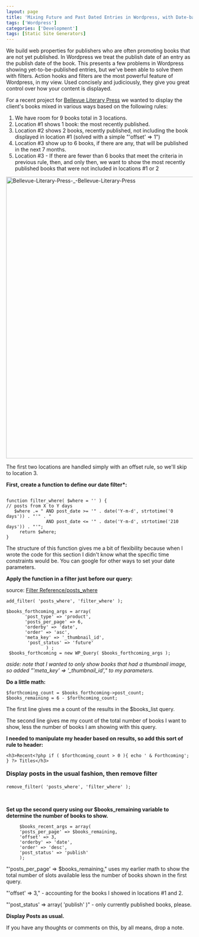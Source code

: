 ```yaml
---
layout: page
title: 'Mixing Future and Past Dated Entries in Wordpress, with Date-based Filters'
tags: ['Wordpress']
categories: ['Development']
tags: [Static Site Generators]
---
```

We build web properties for publishers who are often promoting books that are not yet published. In Wordpress we treat the publish date of an entry as the publish date of the book. This presents a few problems in Wordpress showing yet-to-be-published entries, but we've been able to solve them with filters. Action hooks and filters are the most powerful feature of Wordpress, in my view. Used concisely and judiciously, they give you great control over how your content is displayed.

For a recent project for <a title="The Website of Bellevue Literary Press" href="http://blpress.org">Bellevue Literary Press</a> we wanted to display the client's books mixed in various ways based on the following rules:
<ol>
	<li>We have room for 9 books total in 3 locations. </li>
	<li>Location #1 shows 1 book: the most recently published.</li>
	<li>Location #2 shows 2 books, recently published, not including the book displayed in location #1 (solved with a simple "'offset' =&gt; 1")</li>
	<li>Location #3 show up to 6 books, if there are any, that will be published in the next 7 months.</li>
	<li>Location #3 - If there are fewer than 6 books that meet the criteria in previous rule, then, and only then, we want to show the most recently published books that were not included in locations #1 or 2</li>
</ol>
<img class="aligncenter size-full wp-image-4051" alt="Bellevue-Literary-Press-_-Bellevue-Literary-Press" src="http://budparr.com/assets/img/uploads/2013/03/Bellevue-Literary-Press-_-Bellevue-Literary-Press.jpg" width="700" height="758" />

The first two locations are handled simply with an offset rule, so we'll skip to location 3.

<strong>First, create a function to define our date filter*:</strong>
<pre><code>
function filter_where( $where = '' ) {
// posts from X to Y days 
   $where .= " AND post_date &gt;= '" . date('Y-m-d', strtotime('0 days')) . "'" . "
               AND post_date &lt;= '" . date('Y-m-d', strtotime('210 days')) . "'";
     return $where;
}
</code></pre>
The structure of this function gives me a bit of flexibility because when I wrote the code for this section I didn't know what the specific time constraints would be. You can google for other ways to set your date parameters.

<strong>Apply the function in a filter just before our query:</strong>

source: <a href="http://codex.wordpress.org/Plugin_API/Filter_Reference/posts_where">Filter Reference/posts_where</a>
<pre><code>add_filter( 'posts_where', 'filter_where' );

$books_forthcoming_args = array(
       'post_type' =&gt; 'product',
       'posts_per_page' =&gt; 6,
       'orderby' =&gt; 'date',
       'order' =&gt; 'asc',
       'meta_key' =&gt; '_thumbnail_id',
        'post_status' =&gt; 'future'
               ) ;
 $books_forthcoming = new WP_Query( $books_forthcoming_args );
</code></pre>
<em>aside: note that I wanted to only show books that had a thumbnail image, so added "'meta_key' =&gt; '_thumbnail_id'," to my parameters.</em>

<strong>Do a little math:</strong>
<pre><code>$forthcoming_count = $books_forthcoming-&gt;post_count;
$books_remaining = 6 - $forthcoming_count;
</code></pre>
The first line gives me a count of the results in the $books_list query.

The second line gives me my count of the total number of books I want to show, less the number of books I am showing with this query.

<strong>I needed to manipulate my header based on results, so add this sort of rule to header:</strong>
<pre><code>&lt;h3&gt;Recent&lt;?php if ( $forthcoming_count &gt; 0 ){ echo ' &amp; Forthcoming'; } ?&gt; Titles&lt;/h3&gt;
</code></pre>
<strong style="line-height: 1.714285714; font-size: 1rem;">Display posts in the usual fashion, then remove filter</strong>
<pre><code>remove_filter( 'posts_where', 'filter_where' );  
</code></pre>
&nbsp;

<strong>Set up the second query using our $books_remaining variable to determine the number of books to show.</strong>
<pre><code>     $books_recent_args = array(
     'posts_per_page' =&gt; $books_remaining,
     'offset' =&gt; 3,
     'orderby' =&gt; 'date',
     'order' =&gt; 'desc',
     'post_status' =&gt; 'publish'
     );
</code></pre>
"'posts_per_page' =&gt; $books_remaining," uses my earlier math to show the total number of slots available less the number of books shown in the first query.

"'offset' =&gt; 3," - accounting for the books I showed in locations #1 and 2.

"'post_status' =&gt; array( 'publish' )" - only currently published books, please.

<strong>Display Posts as usual.</strong>

If you have any thoughts or comments on this, by all means, drop a note.
